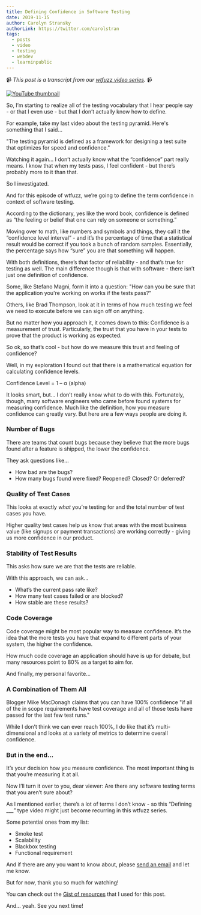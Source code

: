 ```yaml
---
title: Defining Confidence in Software Testing
date: 2019-11-15
author: Carolyn Stransky
authorLink: https://twitter.com/carolstran
tags:
  - posts
  - video
  - testing
  - webdev
  - learninpublic
---
```


📹 _This post is a transcript from our [wtfuzz video series](https://www.youtube.com/watch?v=JC2mbve347c&list=PLRkRCk0XEUGhs2sRL6Ri2a1r5eApbLQLr)._ 📹

[![YouTube thumbnail](https://img.youtube.com/vi/ulUUvBPn4nY/0.jpg)](https://www.youtube.com/watch?v=ulUUvBPn4nY)

So, I’m starting to realize all of the testing vocabulary that I hear people say - or that I even use - but that I don’t actually know how to define.

For example, take my last video about the testing pyramid. Here's something that I said...

"The testing pyramid is defined as a framework for designing a test suite that optimizes for speed and confidence."

Watching it again… I don’t actually know what the “confidence” part really means. I know that when my tests pass, I feel confident - but there’s probably more to it than that. 

So I investigated. 

And for this episode of wtfuzz, we’re going to define the term confidence in context of software testing.

According to the dictionary, yes like the word book, confidence is defined as  “the feeling or belief that one can rely on someone or something.”

Moving over to math, like numbers and symbols and things, they call it the “confidence level interval” - and it’s the percentage of time that a statistical result would be correct if you took a bunch of random samples. Essentially, the percentage says how “sure” you are that something will happen.

With both definitions, there’s that factor of reliability - and that’s true for testing as well. The main difference though is that with software - there isn’t just one definition of confidence.
 
Some, like Stefano Magni, form it into a question: "How can you be sure that the application you're working on works if the tests pass?"

Others, like Brad Thompson, look at it in terms of how much testing we feel we need to execute before we can sign off on anything.

But no matter how you approach it, it comes down to this: Confidence is a measurement of trust. Particularly, the trust that you have in your tests to prove that the product is working as expected. 

So ok, so that’s cool - but how do we measure this trust and feeling of confidence?

Well, in my exploration I found out that there is a mathematical equation for calculating confidence levels.

Confidence Level = 1 – α (alpha)

It looks smart, but… I don’t really know what to do with this. Fortunately, though, many software engineers who came before found systems for measuring confidence. Much like the definition, how you measure confidence can greatly vary. But here are a few ways people are doing it.

### Number of Bugs

There are teams that count bugs because they believe that the more bugs found after a feature is shipped, the lower the confidence.

They ask questions like…
- How bad are the bugs? 
- How many bugs found were fixed? Reopened? Closed? Or deferred?

### Quality of Test Cases 

This looks at exactly _what_ you’re testing for and the total number of test cases you have. 

Higher quality test cases help us know that areas with the most business value (like signups or payment transactions) are working correctly - giving us more confidence in our product. 

### Stability of Test Results

This asks how sure we are that the tests are reliable. 

With this approach, we can ask… 
- What’s the current pass rate like?
- How many test cases failed or are blocked?
- How stable are these results? 

### Code Coverage

Code coverage might be most popular way to measure confidence. It’s the idea that the more tests you have that expand to different parts of your system, the higher the confidence.

How much code coverage an application should have is up for debate, but many resources point to 80% as a target to aim for.

And finally, my personal favorite...

### A Combination of Them All 

Blogger Mike MacDonagh claims that you can have 100% confidence "if all of the in scope requirements have test coverage and all of those tests have passed for the last few test runs."

While I don’t think we can ever reach 100%, I do like that it’s multi-dimensional and looks at a variety of metrics to determine overall confidence. 

### But in the end...

It’s your decision how you measure confidence. The most important thing is that you’re measuring it at all.

Now I’ll turn it over to you, dear viewer: Are there any software testing terms that you aren’t sure about?

As I mentioned earlier, there’s a lot of terms I don’t know - so this “Defining ___” type video might just become recurring in this wtfuzz series. 

Some potential ones from my list: 
- Smoke test
- Scalability
- Blackbox testing
- Functional requirement 

And if there are any you want to know about, please [send an email](mailto:contact@meeshkan.com) and let me know. 

But for now, thank you so much for watching!

You can check out the [Gist of resources](https://gist.github.com/carolstran/9eed93d603146a0fcc1b999c049b1e3d) that I used for this post.

And… yeah. See you next time! 